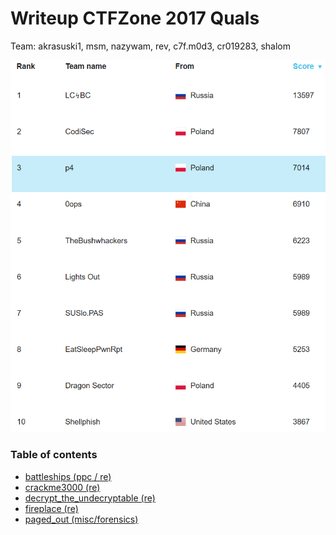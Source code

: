 # Writeup CTFZone 2017 Quals

Team: akrasuski1, msm, nazywam, rev, c7f.m0d3, cr019283, shalom

![](ctfzone.png)

### Table of contents

* [battleships (ppc / re)](battleships)
* [crackme3000 (re)](crackme3000)
* [decrypt_the_undecryptable (re)](decrypt_the_undecryptable)
* [fireplace (re)](fireplace)
* [paged_out (misc/forensics)](paged_out)

